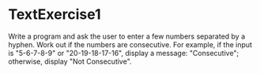 # TextExercise1
Write a program and ask the user to enter a few numbers separated by a hyphen. 
Work out if the numbers are consecutive. For example, if the input is "5-6-7-8-9" or "20-19-18-17-16", 
display a message: "Consecutive"; otherwise, display "Not Consecutive".
